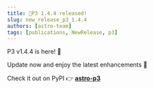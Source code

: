 ```yaml
---
title: 📢P3 1.4.4 released!
slug: new_release_p3_1.4.4
authors: [astro-team]
tags: [publications, NewRelease, p3]
---
```


P3 v1.4.4 is here! 🎉  

Update now and enjoy the latest enhancements 🚀

Check it out on PyPI 👉 [**astro-p3**](https://pypi.org/project/astro-p3/1.4.3/)
<!-- truncate -->
